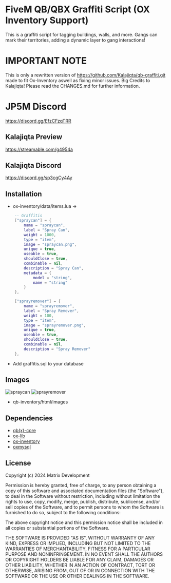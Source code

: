 # FiveM QB/QBX Graffiti Script (OX Inventory Support)
This is a graffiti script for tagging buildings, walls, and more. Gangs can mark their territories, adding a dynamic layer to gang interactions!

# IMPORTANT NOTE
This is only a rewritten version of https://github.com/Kalajiqta/qb-graffiti.git made to fit Ox-Inventory aswell as fixing minor issues. Big Credits to Kalajiqta!
Please read the CHANGES.md for further information.

# JP5M Discord
https://discord.gg/EfzCFzqTRR

## Kalajiqta Preview
https://streamable.com/g4954a

## Kalajiqta Discord
https://discord.gg/sp3cgCy4Ay

## Installation
+ ox-inventory/data/items.lua ->
```lua
    -- Graffitis
    ["spraycan"] = {
        name = "spraycan",
        label = "Spray Can",
        weight = 1000,
        type = "item",
        image = "spraycan.png",
        unique = true,
        useable = true,
        shouldClose = true,
        combinable = nil,
        description = "Spray Can",
        metadata = {
            model = "string",
            name = "string"
        }
    },

    ["sprayremover"] = {
        name = "sprayremover",
        label = "Spray Remover",
        weight = 100,
        type = "item",
        image = "sprayremover.png",
        unique = true,
        useable = true,
        shouldClose = true,
        combinable = nil,
        description = "Spray Remover"
    },

```
+ Add graffitis.sql to your database

## Images
![spraycan](https://github.com/Kalajiqta/qb-graffiti/blob/main/images/spraycan.png?raw=true)
![sprayremover](https://github.com/Kalajiqta/qb-graffiti/blob/main/images/sprayremover.png?raw=true)
+ qb-inventory/html/images

## Dependencies
+ [qb(x)-core](https://github.com/qbcore-framework/qb-core)
+ [ox-lib](https://github.com/overextended/ox_lib)
+ [ox-inventory](https://github.com/overextended/ox_inventory)
+ [oxmysql](https://github.com/overextended/oxmysql)

## License
Copyright (c) 2024 Matrix Development

Permission is hereby granted, free of charge, to any person obtaining a copy
of this software and associated documentation files (the "Software"), to deal
in the Software without restriction, including without limitation the rights
to use, copy, modify, merge, publish, distribute, sublicense, and/or sell
copies of the Software, and to permit persons to whom the Software is
furnished to do so, subject to the following conditions:

The above copyright notice and this permission notice shall be included in all
copies or substantial portions of the Software.

THE SOFTWARE IS PROVIDED "AS IS", WITHOUT WARRANTY OF ANY KIND, EXPRESS OR
IMPLIED, INCLUDING BUT NOT LIMITED TO THE WARRANTIES OF MERCHANTABILITY,
FITNESS FOR A PARTICULAR PURPOSE AND NONINFRINGEMENT. IN NO EVENT SHALL THE
AUTHORS OR COPYRIGHT HOLDERS BE LIABLE FOR ANY CLAIM, DAMAGES OR OTHER
LIABILITY, WHETHER IN AN ACTION OF CONTRACT, TORT OR OTHERWISE, ARISING FROM,
OUT OF OR IN CONNECTION WITH THE SOFTWARE OR THE USE OR OTHER DEALINGS IN THE
SOFTWARE.
